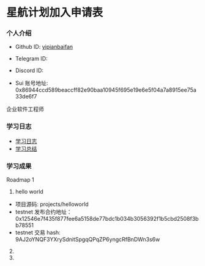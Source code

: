 # 星航计划加入申请表

### 个人介绍

- Github ID: [yipianbaifan](https://github.com/yipianbaifan)

- Telegram ID:

- Discord ID:

- Sui 账号地址: 0x86944ccd589beaccff82e90baa10945f695e19e6e5f04a7a8915ee75a33de6f7

企业软件工程师

### 学习日志

- [学习日志](journal.md)
- [学习总结](summary.md)

### 学习成果

Roadmap 1

1. hello world

- 项目源码: projects/helloworld
- testnet 发布合约地址：0x12546e7f435f877fee6a5158de77bdc1b034b3056392f1b5cbd2508f3bb78551
- testnet 交易 hash:
  9AJ2oYNQF3YXrySdnitSpgqQPqZP6yngcRfBnDWn3s6w

2.

3.
